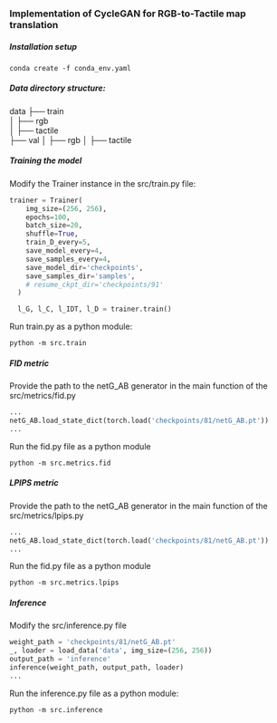 ### Implementation of CycleGAN for RGB-to-Tactile map translation

##### Installation setup
```shell
conda create -f conda_env.yaml
```

##### Data directory structure:
data
    ├── train                   
    │   ├── rgb         
    │   ├── tactile         
    ├── val
    │   ├── rgb
    │   ├── tactile             


##### Training the model

Modify the Trainer instance in the src/train.py file:
```py
trainer = Trainer(
    img_size=(256, 256),
    epochs=100,
    batch_size=20,
    shuffle=True,
    train_D_every=5,
    save_model_every=4,
    save_samples_every=4,
    save_model_dir='checkpoints',
    save_samples_dir='samples',
    # resume_ckpt_dir='checkpoints/91'
  )

  l_G, l_C, l_IDT, l_D = trainer.train()
```

Run train.py as a python module:
```shell
python -m src.train
```

##### FID metric
Provide the path to the netG_AB generator in the main function of the src/metrics/fid.py

```py
...
netG_AB.load_state_dict(torch.load('checkpoints/81/netG_AB.pt'))
...
```
Run the fid.py file as a python module
```shell
python -m src.metrics.fid
```

##### LPIPS metric
Provide the path to the netG_AB generator in the main function of the src/metrics/lpips.py

```py
...
netG_AB.load_state_dict(torch.load('checkpoints/81/netG_AB.pt'))
...
```
Run the fid.py file as a python module
```shell
python -m src.metrics.lpips
```

##### Inference
Modify the src/inference.py file

```py
weight_path = 'checkpoints/81/netG_AB.pt'
_, loader = load_data('data', img_size=(256, 256))
output_path = 'inference'
inference(weight_path, output_path, loader)
...
```
Run the inference.py file as a python module:
```shell
python -m src.inference
```